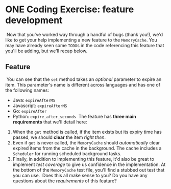 # ONE Coding Exercise: feature development
​
Now that you've worked way through a handful of bugs (thank you!), we'd like to
get your help implementing a new feature to the `MemoryCache`. You may have already
seen some `TODO`s in the code referencing this feature that you'll be adding, but
we'll recap below.
​
## Feature
​
You can see that the `set` method takes an _optional_ parameter to expire an item. This
parameter's name is different across languages and has one of the following names:
​
- Java: `expireAfterMS`
- Javascript: `expireAfterMS`
- Go: `expireAfter`
- Python: `expire_after_seconds`
​
The feature has **three main requirements** that we'll detail here:
​
1. When the `get` method is called, if the item exists but its expiry time has passed,
   we should **clear** the item _right then_.
​
2. Even if `get` is never called, the `MemoryCache` should _automatically_ clear expired
   items from the cache in the background. The cache includes a `Scheduler` for running
   scheduled background tasks.
​
3. Finally, in addition to implementing this feature, it'd also be great to implement _test coverage_
   to give us confidence in the implementation. At the bottom of the `MemoryCache` test file, you'll find
   a stubbed out test that you can use.
​
Does this all make sense to you? Do you have any questions about the _requirements_ of this feature?
